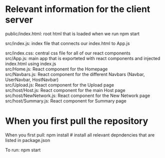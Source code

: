 # Relevant information for the client server  

public/index.html: root html that is loaded when we run npm start  

src/index.js: index file that connects our index.html to App.js  

src/index.css: central css file for all of our react components  
src/App.js: main app that is exporteted with react components and injected index.html using index.js  
src/Home.js: React component for the Homepage  
src/Navbars.js: React component for the different Navbars (Navbar, UserNavbar, HostNavbar)  
src/Upload.js: React component for the Upload page  
src/host/Host.js: React component for the main Host page  
src/host/NewNetwork.js: React component for the New Network page  
src/host/Summary.js: React component for Summary page  

# When you first pull the repository  

When you first pull: npm install # install all relevant depndencies that are listed in package.json  

To run: npm start  
